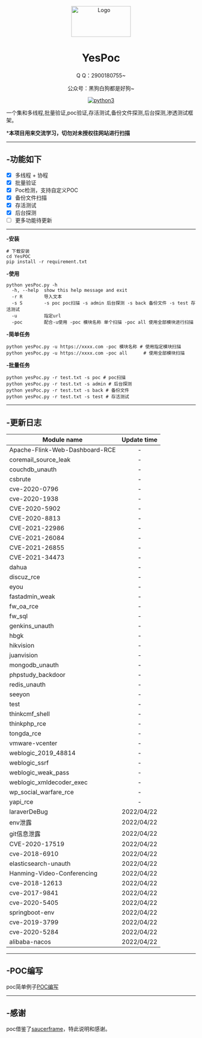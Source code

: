 
<p align="center"><img src="https://qlogo4.store.qq.com/qzone/2900180755/2900180755/100?1640892599"
        alt="Logo" width="158" height="82" style="max-width: 100%;"></p>
<h1 align="center">YesPoc</h1>
<p align="center">Q   Q：2900180755~</p>
<p align="center">公众号：黑狗白狗都是好狗~</p>

<p align="center">
    <a href="https://www.python.org/">
        <img src="https://img.shields.io/badge/python-3-blue.svg" alt="python3" />
    </a>
</p>
一个集和多线程,批量验证,poc验证,存活测试,备份文件探测,后台探测,渗透测试框架。

***本项目用来交流学习，切勿对未授权往网站进行扫描**
___

## -功能如下 
- [x] 多线程 + 协程
- [x] 批量验证
- [x] Poc检测，支持自定义POC
- [x] 备份文件扫描
- [x] 存活测试
- [x] 后台探测
- [ ] 更多功能待更新

___
**-安装**
```
# 下载安装
cd YesPOC
pip install -r requirement.txt 
```
**-使用**

```
python yesPoc.py -h
  -h, --help  show this help message and exit
  -r R        导入文本
  -s S        -s poc poc扫描 -s admin 后台探测 -s back 备份文件 -s test 存活测试
  -u          指定url
  -poc        配合-u使用 -poc 模块名称 单个扫描 -poc all 使用全部模块进行扫描
```

**-简单任务**
```
python yesPoc.py -u https://xxxx.com -poc 模块名称 # 使用指定模块扫描
python yesPoc.py -u https://xxxx.com -poc all      # 使用全部模块扫描
```
**-批量任务**
```
python yesPoc.py -r test.txt -s poc # poc扫描
python yesPoc.py -r test.txt -s admin # 后台探测
python yesPoc.py -r test.txt -s back # 备份文件
python yesPoc.py -r test.txt -s test # 存活测试
```
___
## -更新日志
| Module name        | Update time          | 
| ------------- |:-------------:|
| Apache-Flink-Web-Dashboard-RCE      |  -  | 
| coremail_source_leak      |  -  | 
| couchdb_unauth      |  -  | 
| csbrute      |  -  | 
| cve-2020-0796      |  -  | 
| cve-2020-1938      |  -  | 
| CVE-2020-5902      |  -  | 
| CVE-2020-8813      |  -  | 
| CVE-2021-22986      |  -  | 
| CVE-2021-26084      |  -  | 
| CVE-2021-26855      |  -  | 
| CVE-2021-34473      |  -  | 
| dahua      |  -  | 
| discuz_rce      |  -  | 
| eyou      |  -  | 
| fastadmin_weak      |  -  | 
| fw_oa_rce      |  -  | 
| fw_sql      |  -  | 
| genkins_unauth      |  -  | 
| hbgk      |  -  | 
| hikvision      |  -  | 
| juanvision      |  -  | 
| mongodb_unauth      |  -  | 
| phpstudy_backdoor      |  -  | 
| redis_unauth      |  -  | 
| seeyon      |  -  | 
| test      |  -  | 
| thinkcmf_shell      |  -  | 
| thinkphp_rce      |  -  | 
| tongda_rce      |  -  | 
| vmware-vcenter      |  -  | 
| weblogic_2019_48814      |  -  | 
| weblogic_ssrf      |  -  | 
| weblogic_weak_pass      |  -  | 
| weblogic_xmldecoder_exec      |  -  | 
| wp_social_warfare_rce      |  -  | 
| yapi_rce      |  -  | 
| laraverDeBug      |  2022/04/22  | 
| env泄露      |  2022/04/22  | 
| git信息泄露      |  2022/04/22  | 
| CVE-2020-17519      |  2022/04/22  | 
| cve-2018-6910      |  2022/04/22  | 
| elasticsearch-unauth      |  2022/04/22  | 
|Hanming-Video-Conferencing    |  2022/04/22  | 
|cve-2018-12613    |  2022/04/22  |
|cve-2017-9841    |  2022/04/22  |
|cve-2020-5405    |  2022/04/22  |
|springboot-env    |  2022/04/22  |
|cve-2019-3799    |  2022/04/22  |
|cve-2020-5284    |  2022/04/22  |
|alibaba-nacos    |  2022/04/22  |

___

## -POC编写
  poc简单例子[POC编写](https://github.com/saucer-man/saucerframe/wiki/poc%E7%BC%96%E5%86%99 "悬停显示")
___

## -感谢
  poc借鉴了[saucerframe](https://github.com/saucer-man/saucerframe "悬停显示")，特此说明和感谢。


